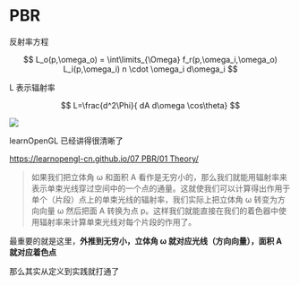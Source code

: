 # PBR

反射率方程

$$
L_o(p,\omega_o) = \int\limits_{\Omega} f_r(p,\omega_i,\omega_o) L_i(p,\omega_i) n \cdot \omega_i  d\omega_i
$$

L 表示辐射率

$$
L=\frac{d^2\Phi}{ dA d\omega \cos\theta}
$$

![](https://learnopengl-cn.github.io/img/07/01/radiance.png)

learnOpenGL 已经讲得很清晰了

[https://learnopengl-cn.github.io/07 PBR/01 Theory/](https://learnopengl-cn.github.io/07%20PBR/01%20Theory/)

> 如果我们把立体角 ω 和面积 A 看作是无穷小的，那么我们就能用辐射率来表示单束光线穿过空间中的一个点的通量。这就使我们可以计算得出作用于单个（片段）点上的单束光线的辐射率，我们实际上把立体角 ω 转变为方向向量 ω 然后把面 A 转换为点 p。这样我们就能直接在我们的着色器中使用辐射率来计算单束光线对每个片段的作用了。

最重要的就是这里，**外推到无穷小，立体角 ω 就对应光线（方向向量），面积 A 就对应着色点**

那么其实从定义到实践就打通了